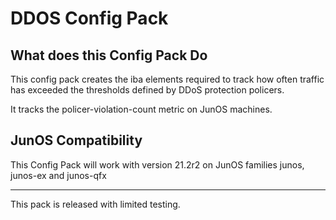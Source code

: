 # DDOS Config Pack

## What does this Config Pack Do

This config pack creates the iba elements required to track how often traffic has exceeded the thresholds defined by DDoS protection policers.

It tracks the policer-violation-count metric on JunOS machines.

## JunOS Compatibility
This Config Pack will work with version 21.2r2 on JunOS families junos, junos-ex and junos-qfx

---
This pack is released with limited testing.
